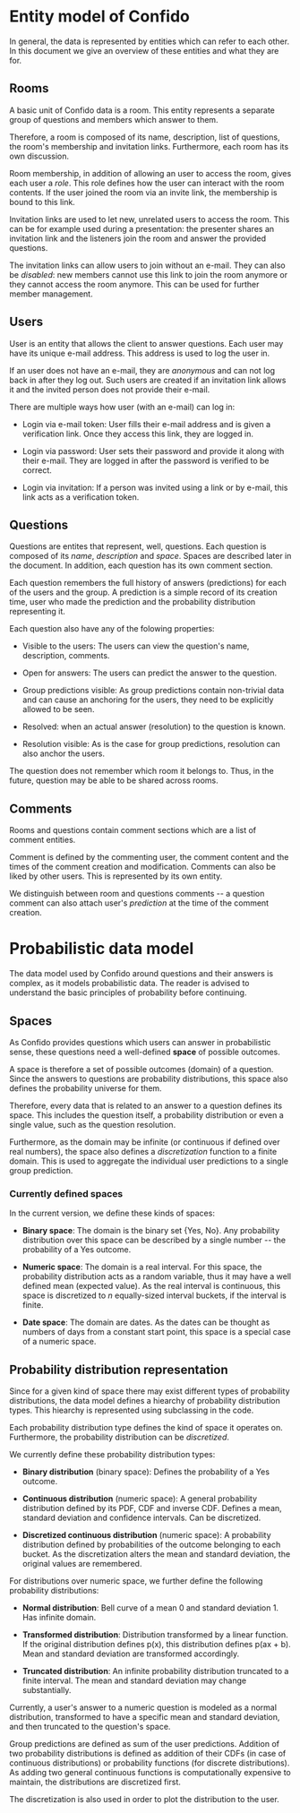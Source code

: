 # Entity model of Confido

In general, the data is represented by entities which can refer to each other.
In this document we give an overview of these entities and what they are for.

## Rooms

A basic unit of Confido data is a room. This entity represents a separate group
of questions and members which answer to them.

Therefore, a room is composed of its name, description, list of questions,
the room's membership and invitation links. Furthermore, each room has its own
discussion.

Room membership, in addition of allowing an user to access the room, gives each
user a *role*. This role defines how the user can interact with the room
contents. If the user joined the room via an invite link, the membership is
bound to this link.

Invitation links are used to let new, unrelated users to access the room. This
can be for example used during a presentation: the presenter shares an
invitation link and the listeners join the room and answer the provided
questions.

The invitation links can allow users to join without an e-mail. They can also
be *disabled*: new members cannot use this link to join the room anymore or
they cannot access the room anymore. This can be used for further member management.

## Users

User is an entity that allows the client to answer questions. Each user may
have its unique e-mail address. This address is used to log the user in. 

If an user does not have an e-mail, they are *anonymous* and can not log back
in after they log out. Such users are created if an invitation link allows it
and the invited person does not provide their e-mail.

There are multiple ways how user (with an e-mail) can log in:

- Login via e-mail token: User fills their e-mail address and is given a
  verification link. Once they access this link, they are logged in.

- Login via password: User sets their password and provide it along with their
  e-mail. They are logged in after the password is verified to be correct.

- Login via invitation: If a person was invited using a link or by e-mail, this
  link acts as a verification token.

## Questions

Questions are entites that represent, well, questions. Each question is
composed of its *name*, *description* and *space*. Spaces are described later
in the document. In addition, each question has its own comment
section.

Each question remembers the full history of answers (predictions) for each of
the users and the group. A prediction is a simple record of its creation time,
user who made the prediction and the probability distribution representing it.

Each question also have any of the folowing properties:

- Visible to the users: The users can view the question's name, description,
  comments.

- Open for answers: The users can predict the answer to the question.

- Group predictions visible: As group predictions contain non-trivial data and
  can cause an anchoring for the users, they need to be explicitly allowed to
  be seen.

- Resolved: when an actual answer (resolution) to the question is known.

- Resolution visible: As is the case for group predictions, resolution can also
  anchor the users.

The question does not remember which room it belongs to. Thus, in the future,
question may be able to be shared across rooms.

## Comments

Rooms and questions contain comment sections which are a list of comment
entities.

Comment is defined by the commenting user, the comment content and the times of
the comment creation and modification. Comments can also be liked by other
users. This is represented by its own entity.

We distinguish between room and questions comments -- a question comment can
also attach user's *prediction* at the time of the comment creation.

# Probabilistic data model

The data model used by Confido around questions and their answers is complex,
as it models probabilistic data. The reader is advised to understand the basic
principles of probability before continuing.

## Spaces

As Confido provides questions which users can answer in probabilistic sense,
these questions need a well-defined **space** of possible outcomes.

A space is therefore a set of possible outcomes (domain) of a question. Since
the answers to questions are probability distributions, this space also defines
the probability universe for them.

Therefore, every data that is related to an answer to a question defines its
space. This includes the question itself, a probability distribution or even a
single value, such as the question resolution.

Furthermore, as the domain may be infinite (or continuous if defined over real
numbers), the space also defines a *discretization* function to a finite
domain. This is used to aggregate the individual user predictions to a single
group prediction.

### Currently defined spaces

In the current version, we define these kinds of spaces:

- **Binary space**: The domain is the binary set {Yes, No}. Any probability
  distribution over this space can be described by a single number -- the
  probability of a Yes outcome.

- **Numeric space**: The domain is a real interval. For this space, the
  probability distribution acts as a random variable, thus it may have a well
  defined mean (expected value). As the real interval is continuous, this space
  is discretized to *n* equally-sized interval buckets, if the interval is finite.

- **Date space**: The domain are dates. As the dates can be thought as numbers
  of days from a constant start point, this space is a special case of
  a numeric space.

## Probability distribution representation

Since for a given kind of space there may exist different types of probability
distributions, the data model defines a hiearchy of probability distribution
types. This hiearchy is represented using subclassing in the code.

Each probability distribution type defines the kind of space it operates on.
Furthermore, the probability distribution can be *discretized*.

We currently define these probability distribution types:

- **Binary distribution** (binary space): Defines the probability of a Yes outcome.

- **Continuous distribution** (numeric space): A general probability
  distribution defined by its PDF, CDF and inverse CDF. Defines a mean,
  standard deviation and confidence intervals. Can be discretized.

- **Discretized continuous distribution** (numeric space): A probability
  distribution defined by probabilities of the outcome belonging to each
  bucket. As the discretization alters the mean and standard deviation, the
  original values are remembered.

For distributions over numeric space, we further define the following
probability distributions:

- **Normal distribution**: Bell curve of a mean 0 and standard deviation 1.
  Has infinite domain.

- **Transformed distribution**: Distribution transformed by a linear function.
  If the original distribution defines p(x), this distribution defines
  p(ax + b). Mean and standard deviation are transformed accordingly.

- **Truncated distribution**: An infinite probability distribution truncated to
  a finite interval. The mean and standard deviation may change substantially.

Currently, a user's answer to a numeric question is modeled as a normal
distribution, transformed to have a specific mean and standard deviation, and
then truncated to the question's space.

Group predictions are defined as sum of the user predictions. Addition of two
probability distributions is defined as addition of their CDFs (in case of
continuous distributions) or probability functions (for discrete
distributions). As adding two general continuous functions is computationally
expensive to maintain, the distributions are discretized first.

The discretization is also used in order to plot the distribution to the user.
